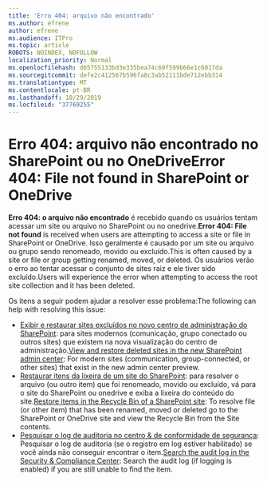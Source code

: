 ```yaml
---
title: 'Erro 404: arquivo não encontrado'
ms.author: efrene
author: efrene
ms.audience: ITPro
ms.topic: article
ROBOTS: NOINDEX, NOFOLLOW
localization_priority: Normal
ms.openlocfilehash: d05755133bd3e335bea74c69f599b66e1c6017da
ms.sourcegitcommit: defe2c412567b596fa8c3ab52111bde712ebb314
ms.translationtype: MT
ms.contentlocale: pt-BR
ms.lasthandoff: 10/29/2019
ms.locfileid: "37769255"
---
```

# <a name="error-404-file-not-found-in-sharepoint-or-onedrive"></a><span data-ttu-id="fdcff-102">Erro 404: arquivo não encontrado no SharePoint ou no OneDrive</span><span class="sxs-lookup"><span data-stu-id="fdcff-102">Error 404: File not found in SharePoint or OneDrive</span></span>

<span data-ttu-id="fdcff-103">**Erro 404: o arquivo não encontrado** é recebido quando os usuários tentam acessar um site ou arquivo no SharePoint ou no onedrive.</span><span class="sxs-lookup"><span data-stu-id="fdcff-103">**Error 404: File not found** is received when users are attempting to access a site or file in SharePoint or OneDrive.</span></span> <span data-ttu-id="fdcff-104">Isso geralmente é causado por um site ou arquivo ou grupo sendo renomeado, movido ou excluído.</span><span class="sxs-lookup"><span data-stu-id="fdcff-104">This is often caused by a site or file or group getting renamed, moved, or deleted.</span></span>
<span data-ttu-id="fdcff-105">Os usuários verão o erro ao tentar acessar o conjunto de sites raiz e ele tiver sido excluído.</span><span class="sxs-lookup"><span data-stu-id="fdcff-105">Users will experience the error when attempting to access the root site collection and it has been deleted.</span></span>

<span data-ttu-id="fdcff-106">Os itens a seguir podem ajudar a resolver esse problema:</span><span class="sxs-lookup"><span data-stu-id="fdcff-106">The following can help with resolving this issue:</span></span>
- <span data-ttu-id="fdcff-107">[Exibir e restaurar sites excluídos no novo centro de administração do SharePoint](https://docs.microsoft.com/sharepoint/view-and-restore-deleted-sites-in-new-admin-center): para sites modernos (comunicação, grupo conectado ou outros sites) que existem na nova visualização do centro de administração.</span><span class="sxs-lookup"><span data-stu-id="fdcff-107">[View and restore deleted sites in the new SharePoint admin center](https://docs.microsoft.com/sharepoint/view-and-restore-deleted-sites-in-new-admin-center):  For modern sites (communication, group-connected, or other sites) that exist in the new admin center preview.</span></span>
- <span data-ttu-id="fdcff-108">[Restaurar itens da lixeira de um site do SharePoint](https://support.office.com/article/Restore-items-in-the-Recycle-Bin-of-a-SharePoint-site-6df466b6-55f2-4898-8d6e-c0dff851a0be): para resolver o arquivo (ou outro item) que foi renomeado, movido ou excluído, vá para o site do SharePoint ou onedrive e exiba a lixeira do conteúdo do site.</span><span class="sxs-lookup"><span data-stu-id="fdcff-108">[Restore items in the Recycle Bin of a SharePoint site](https://support.office.com/article/Restore-items-in-the-Recycle-Bin-of-a-SharePoint-site-6df466b6-55f2-4898-8d6e-c0dff851a0be):  To resolve file (or other item) that has been renamed, moved or deleted go to the SharePoint or OneDrive site and view the Recycle Bin from the Site contents.</span></span>
- <span data-ttu-id="fdcff-109">[Pesquisar o log de auditoria no centro &amp; de conformidade de segurança](https://docs.microsoft.com/office365/securitycompliance/search-the-audit-log-in-security-and-compliance): Pesquisar o log de auditoria (se o registro em log estiver habilitado) se você ainda não conseguir encontrar o item.</span><span class="sxs-lookup"><span data-stu-id="fdcff-109">[Search the audit log in the Security &amp; Compliance Center](https://docs.microsoft.com/office365/securitycompliance/search-the-audit-log-in-security-and-compliance):  Search the audit log (if logging is enabled) if you are still unable to find the item.</span></span>